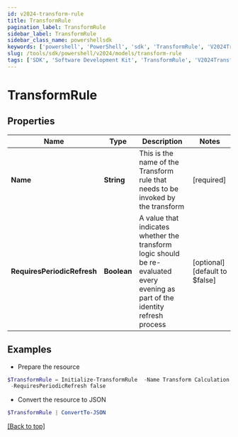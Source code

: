 ```yaml
---
id: v2024-transform-rule
title: TransformRule
pagination_label: TransformRule
sidebar_label: TransformRule
sidebar_class_name: powershellsdk
keywords: ['powershell', 'PowerShell', 'sdk', 'TransformRule', 'V2024TransformRule'] 
slug: /tools/sdk/powershell/v2024/models/transform-rule
tags: ['SDK', 'Software Development Kit', 'TransformRule', 'V2024TransformRule']
---
```



# TransformRule

## Properties

Name | Type | Description | Notes
------------ | ------------- | ------------- | -------------
**Name** | **String** | This is the name of the Transform rule that needs to be invoked by the transform | [required]
**RequiresPeriodicRefresh** | **Boolean** | A value that indicates whether the transform logic should be re-evaluated every evening as part of the identity refresh process | [optional] [default to $false]

## Examples

- Prepare the resource
```powershell
$TransformRule = Initialize-TransformRule  -Name Transform Calculation Rule `
 -RequiresPeriodicRefresh false
```

- Convert the resource to JSON
```powershell
$TransformRule | ConvertTo-JSON
```


[[Back to top]](#) 

